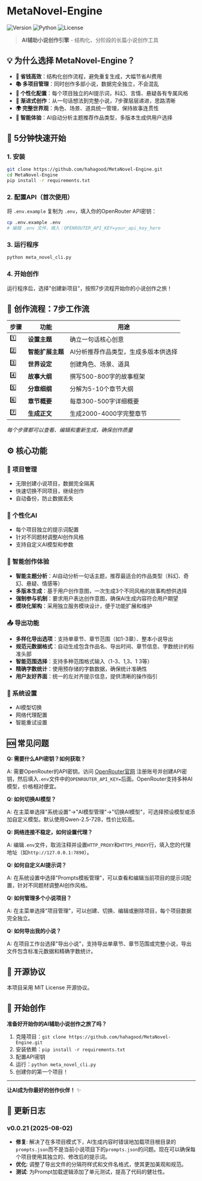 # MetaNovel-Engine

![Version](https://img.shields.io/badge/version-v0.0.21-blue.svg)
![Python](https://img.shields.io/badge/python-3.8+-green.svg)
![License](https://img.shields.io/badge/license-MIT-yellow.svg)

> **AI辅助小说创作引擎** - 结构化、分阶段的长篇小说创作工具

## 💡 为什么选择 MetaNovel-Engine？

- **🎯 省钱高效**：结构化创作流程，避免重复生成，大幅节省AI费用
- **📚 多项目管理**：同时创作多部小说，数据完全独立，不会混乱
- **🎨 个性化配置**：每个项目独立的AI提示词，科幻、言情、悬疑各有专属风格
- **🔄 渐进式创作**：从一句话想法到完整小说，7步骤层层递进，思路清晰
- **🌍 完整世界观**：角色、场景、道具统一管理，保持故事连贯性
- **🤖 智能体验**：AI自动分析主题推荐作品类型，多版本生成供用户选择

## 🚀 5分钟快速开始

### 1. 安装
```bash
git clone https://github.com/hahagood/MetaNovel-Engine.git
cd MetaNovel-Engine
pip install -r requirements.txt
```

### 2. 配置API（首次使用）
将 `.env.example` 复制为 `.env`，填入你的OpenRouter API密钥：
```bash
cp .env.example .env
# 编辑 .env 文件，填入：OPENROUTER_API_KEY=your_api_key_here
```

### 3. 运行程序
```bash
python meta_novel_cli.py
```

### 4. 开始创作
运行程序后，选择"创建新项目"，按照7步流程开始你的小说创作之旅！

## 📝 创作流程：7步工作流

| 步骤 | 功能 | 用途 |
|------|------|------|
| 1️⃣ | **设置主题** | 确立一句话核心创意 |
| 2️⃣ | **智能扩展主题** | AI分析推荐作品类型，生成多版本供选择 |
| 3️⃣ | **世界设定** | 创建角色、场景、道具 |
| 4️⃣ | **故事大纲** | 撰写500-800字的故事框架 |
| 5️⃣ | **分章细纲** | 分解为5-10个章节大纲 |
| 6️⃣ | **章节概要** | 每章300-500字详细概要 |
| 7️⃣ | **生成正文** | 生成2000-4000字完整章节 |

*每个步骤都可以查看、编辑和重新生成，确保创作质量*

## ⚙️ 核心功能

### 📁 项目管理
- 无限创建小说项目，数据完全隔离
- 快速切换不同项目，继续创作
- 自动备份，防止数据丢失

### 🎨 个性化AI
- 每个项目独立的提示词配置
- 针对不同题材调整AI创作风格
- 支持自定义AI模型和参数

### 🤖 智能创作体验
- **智能主题分析**：AI自动分析一句话主题，推荐最适合的作品类型（科幻、奇幻、悬疑、情感等）
- **多版本生成**：基于用户创作意图，一次生成3个不同风格的故事构想供选择
- **强制参与机制**：要求用户表达创作意图，确保AI生成内容符合用户期望
- **模块化架构**：采用独立服务模块设计，便于功能扩展和维护

### 📤 导出功能
- **多样化导出选项**：支持单章节、章节范围（如1-3章）、整本小说导出
- **规范元数据格式**：自动生成包含作品名、导出时间、章节信息、字数统计的标准头部
- **智能范围选择**：支持多种范围格式输入（1-3、1,3、1 3等）
- **精确字数统计**：使用预存储的字数数据，确保统计准确性
- **用户友好界面**：统一的左对齐提示信息，提供清晰的操作指引

### 🔧 系统设置
- AI模型切换
- 网络代理配置
- 智能重试设置

## 🆘 常见问题

**Q: 需要什么API密钥？如何获取？**

A: 需要OpenRouter的API密钥。访问 [OpenRouter官网](https://openrouter.ai) 注册账号并创建API密钥，然后填入`.env`文件中的`OPENROUTER_API_KEY=`后面。OpenRouter支持多种AI模型，价格相对便宜。

**Q: 如何切换AI模型？**

A: 在主菜单选择"系统设置"→"AI模型管理"→"切换AI模型"，可选择预设模型或添加自定义模型。默认使用Qwen-2.5-72B，性价比较高。

**Q: 网络连接不稳定，如何设置代理？**

A: 编辑`.env`文件，取消注释并设置`HTTP_PROXY`和`HTTPS_PROXY`行，填入您的代理地址（如`http://127.0.0.1:7890`）。

**Q: 如何自定义AI提示词？**

A: 在系统设置中选择"Prompts模板管理"，可以查看和编辑当前项目的提示词配置，针对不同题材调整AI创作风格。

**Q: 如何管理多个小说项目？**

A: 在主菜单选择"项目管理"，可以创建、切换、编辑或删除项目，每个项目数据完全独立。

**Q: 如何导出我的小说？**

A: 在项目工作台选择"导出小说"，支持导出单章节、章节范围或完整小说，导出文件包含标准元数据和精确字数统计。

## 📄 开源协议

本项目采用 MIT License 开源协议。

## 🚀 开始创作

**准备好开始你的AI辅助小说创作之旅了吗？**

1. 克隆项目：`git clone https://github.com/hahagood/MetaNovel-Engine.git`
2. 安装依赖：`pip install -r requirements.txt`
3. 配置API密钥
4. 运行：`python meta_novel_cli.py`
5. 创建你的第一个项目！

---

**让AI成为你最好的创作伙伴！** ✨

## 📜 更新日志

### v0.0.21 (2025-08-02)
- **修复**: 解决了在多项目模式下，AI生成内容时错误地加载项目根目录的`prompts.json`而不是当前小说项目下的`prompts.json`的问题。现在可以确保每个项目使用其独立的、修改后的提示词。
- **优化**: 调整了导出文件的分隔符样式和文件名格式，使其更加美观和规范。
- **测试**: 为Prompt加载逻辑添加了单元测试，提高了代码的健壮性。
